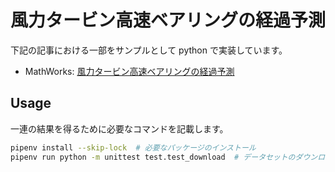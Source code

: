 # 風力タービン高速ベアリングの経過予測

下記の記事における一部をサンプルとして python で実装しています。

- MathWorks: [風力タービン高速ベアリングの経過予測][wind]

[wind]: https://jp.mathworks.com/help/predmaint/ug/wind-turbine-high-speed-bearing-prognosis.html

## Usage

一連の結果を得るために必要なコマンドを記載します。

```sh
pipenv install --skip-lock  # 必要なパッケージのインストール
pipenv run python -m unittest test.test_download  # データセットのダウンロード
```
